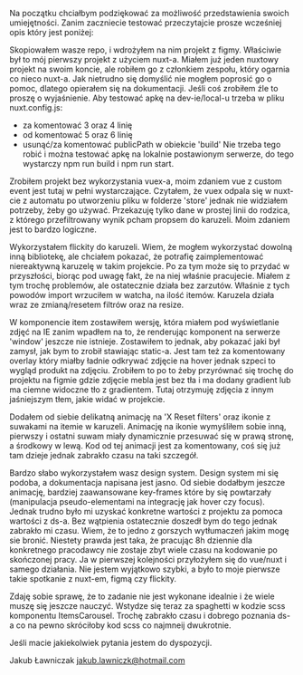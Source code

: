 Na początku chciałbym podziękować za możliwość przedstawienia swoich umiejętności. Zanim zaczniecie testować przeczytajcie prosze wcześniej opis który jest poniżej:

Skopiowałem wasze repo, i wdrożyłem na nim projekt z figmy.
Właściwie był to mój pierwszy projekt z użyciem nuxt-a. Miałem już jeden nuxtowy projekt na swoim koncie, ale robiłem go z członkiem zespołu, który ogarnia co nieco nuxt-a. Jak nietrudno się domyślić nie mogłem poprosić go o pomoc, dlatego opierałem się na dokumentacji. Jeśli coś zrobiłem źle to proszę o wyjaśnienie. Aby testować apkę na dev-ie/local-u trzeba w pliku nuxt.config.js:
- za komentować 3 oraz 4 linię
- od komentować 5 oraz 6 linię
- usunąć/za komentować publicPath w obiekcie 'build'
Nie trzeba tego robić i można testować apkę na lokalnie postawionym serwerze, do tego wystarczy npm run build i npm run start.

Zrobiłem projekt bez wykorzystania vuex-a, moim zdaniem vue z custom event jest tutaj w pełni wystarczające. Czytałem, że vuex odpala się w nuxt-cie z automatu po utworzeniu pliku w folderze 'store' jednak nie widziałem potrzeby, żeby go używać. Przekazuję tylko dane w prostej linii do rodzica, z którego przefiltrowany wynik pcham propsem do karuzeli. Moim zdaniem jest to bardzo logiczne.

Wykorzystałem flickity do karuzeli. Wiem, że mogłem wykorzystać dowolną inną bibliotekę, ale chciałem pokazać, że potrafię zaimplementować niereaktywną karuzelę w takim projekcie.
Po za tym może się to przydać w przyszłości, biorąc pod uwagę fakt, że na niej właśnie pracujecie.
Miałem z tym trochę problemów, ale ostatecznie działa bez zarzutów. Właśnie z tych powodów import wrzuciłem w watcha, na ilość itemów. Karuzela działa wraz ze zmianą/resetem filtrów oraz na resize.

W komponencie item zostawiłem wersję, która miałem pod wyświetlanie zdjęć na IE zanim wpadłem na to, że renderując komponent na serwerze 'window' jeszcze nie istnieje. Zostawiłem to jednak, aby pokazać jaki był zamysł, jak bym to zrobił stawiając static-a. Jest tam też za komentowany overlay który miałby ładnie odkrywać zdjęcie na hover jednak szpeci to wygląd produkt na zdjęciu. Zrobiłem to po to żeby przyrównać się trochę do projektu na figmie gdzie zdjęcie mebla jest bez tła i ma dodany gradient lub ma ciemne widoczne tło z gradientem. Tutaj otrzymuję zdjęcia z innym jaśniejszym tłem, jakie widać w projekcie.


Dodałem od siebie delikatną animację na 'X Reset filters' oraz ikonie z suwakami na itemie w karuzeli. Animację na ikonie wymyśliłem sobie inną, pierwszy i ostatni suwam miały dynamicznie przesuwać się w prawą stronę, a środkowy w lewą. Kod od tej animacji jest za komentowany, coś się już tam dzieje jednak zabrakło czasu na taki szczegół.  

Bardzo słabo wykorzystałem wasz design system. Design system mi się podoba, a dokumentacja napisana jest jasno. Od siebie dodałbym jeszcze animację, bardziej zaawansowane key-frames które by się powtarzały (manipulacja pseudo-elementami na integrację jak hover czy focus). Jednak trudno było mi uzyskać konkretne wartości z projektu za pomoca wartości z ds-a. Bez wątpienia ostatecznie doszedł bym do tego jednak zabrakło mi czasu. Wiem, że to jedno z gorszych wytłumaczeń jakim mogę sie bronić. Niestety prawda jest taka, że pracując 8h dziennie dla konkretnego pracodawcy nie zostaje zbyt wiele czasu na kodowanie po skończonej pracy. Ja w pierwszej kolejności przyłożyłem się do vue/nuxt i samego działania. Nie jestem wyjątkowo szybki, a było to moje pierwsze takie spotkanie z nuxt-em, figmą czy flickity.

Zdaję sobie sprawę, że to zadanie nie jest wykonane idealnie i że wiele muszę się jeszcze nauczyć. Wstydze się teraz za spaghetti w kodzie scss komponentu ItemsCarousel. Trochę zabrakło czasu i dobrego poznania ds-a co na pewno skróciłoby kod scss co najmneij dwukrotnie.

Jeśli macie jakiekolwiek pytania jestem do dyspozycji.

Jakub Ławniczak
jakub.lawniczk@hotmail.com
